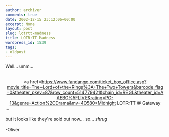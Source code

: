 ```yaml
---
author: archiver
comments: true
date: 2002-12-15 23:12:06+00:00
excerpt: None
layout: post
slug: lotrtt-madness
title: LOTR:TT Madness
wordpress_id: 1539
tags:
- oldpost
---
```


Well... umm...<br /><br /><center><a href=https://www.fandango.com/ticket_box_office.asp?movie_title=The+Lord+of+the+Rings%3A+The+Two+Towers&barcode_flag=0&theater_pkey=87&row_count=514779421&chain_id=REGL&theater_id=AAEBG%5FLIVE&rating=PG-13&genre=Action%2CDrama&mv=40580>Midnight LOTR:TT @ Gateway</a></center>...<br /><br />but it looks like they're sold out now... so... *shrug*<br /><br />-Oliver